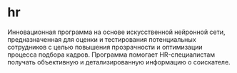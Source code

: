 # hr
Инновационная программа на основе искусственной нейронной сети, предназначенная для оценки и тестирования потенциальных сотрудников с целью повышения прозрачности и оптимизации процесса подбора кадров. Программа помогает HR-специалистам получать объективную и детализированную информацию о соискателе.
